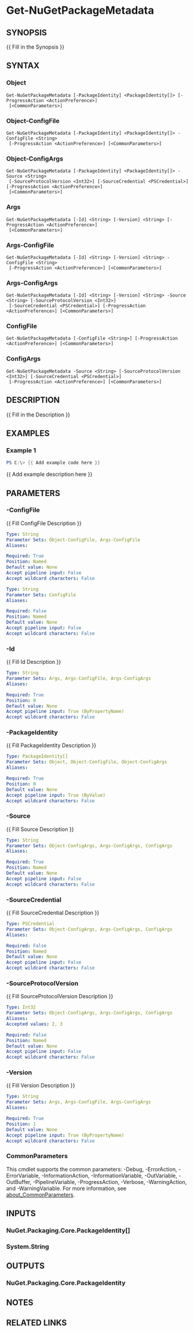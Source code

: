 ﻿---
external help file: NuGet.PowerShell.dll-Help.xml
Module Name: NuGet.PowerShell
online version:
schema: 2.0.0
---

# Get-NuGetPackageMetadata

## SYNOPSIS
{{ Fill in the Synopsis }}

## SYNTAX

### Object
```
Get-NuGetPackageMetadata [-PackageIdentity] <PackageIdentity[]> [-ProgressAction <ActionPreference>]
 [<CommonParameters>]
```

### Object-ConfigFile
```
Get-NuGetPackageMetadata [-PackageIdentity] <PackageIdentity[]> -ConfigFile <String>
 [-ProgressAction <ActionPreference>] [<CommonParameters>]
```

### Object-ConfigArgs
```
Get-NuGetPackageMetadata [-PackageIdentity] <PackageIdentity[]> -Source <String>
 [-SourceProtocolVersion <Int32>] [-SourceCredential <PSCredential>] [-ProgressAction <ActionPreference>]
 [<CommonParameters>]
```

### Args
```
Get-NuGetPackageMetadata [-Id] <String> [-Version] <String> [-ProgressAction <ActionPreference>]
 [<CommonParameters>]
```

### Args-ConfigFile
```
Get-NuGetPackageMetadata [-Id] <String> [-Version] <String> -ConfigFile <String>
 [-ProgressAction <ActionPreference>] [<CommonParameters>]
```

### Args-ConfigArgs
```
Get-NuGetPackageMetadata [-Id] <String> [-Version] <String> -Source <String> [-SourceProtocolVersion <Int32>]
 [-SourceCredential <PSCredential>] [-ProgressAction <ActionPreference>] [<CommonParameters>]
```

### ConfigFile
```
Get-NuGetPackageMetadata [-ConfigFile <String>] [-ProgressAction <ActionPreference>] [<CommonParameters>]
```

### ConfigArgs
```
Get-NuGetPackageMetadata -Source <String> [-SourceProtocolVersion <Int32>] [-SourceCredential <PSCredential>]
 [-ProgressAction <ActionPreference>] [<CommonParameters>]
```

## DESCRIPTION
{{ Fill in the Description }}

## EXAMPLES

### Example 1
```powershell
PS C:\> {{ Add example code here }}
```

{{ Add example description here }}

## PARAMETERS

### -ConfigFile
{{ Fill ConfigFile Description }}

```yaml
Type: String
Parameter Sets: Object-ConfigFile, Args-ConfigFile
Aliases:

Required: True
Position: Named
Default value: None
Accept pipeline input: False
Accept wildcard characters: False
```

```yaml
Type: String
Parameter Sets: ConfigFile
Aliases:

Required: False
Position: Named
Default value: None
Accept pipeline input: False
Accept wildcard characters: False
```

### -Id
{{ Fill Id Description }}

```yaml
Type: String
Parameter Sets: Args, Args-ConfigFile, Args-ConfigArgs
Aliases:

Required: True
Position: 0
Default value: None
Accept pipeline input: True (ByPropertyName)
Accept wildcard characters: False
```

### -PackageIdentity
{{ Fill PackageIdentity Description }}

```yaml
Type: PackageIdentity[]
Parameter Sets: Object, Object-ConfigFile, Object-ConfigArgs
Aliases:

Required: True
Position: 0
Default value: None
Accept pipeline input: True (ByValue)
Accept wildcard characters: False
```

### -Source
{{ Fill Source Description }}

```yaml
Type: String
Parameter Sets: Object-ConfigArgs, Args-ConfigArgs, ConfigArgs
Aliases:

Required: True
Position: Named
Default value: None
Accept pipeline input: False
Accept wildcard characters: False
```

### -SourceCredential
{{ Fill SourceCredential Description }}

```yaml
Type: PSCredential
Parameter Sets: Object-ConfigArgs, Args-ConfigArgs, ConfigArgs
Aliases:

Required: False
Position: Named
Default value: None
Accept pipeline input: False
Accept wildcard characters: False
```

### -SourceProtocolVersion
{{ Fill SourceProtocolVersion Description }}

```yaml
Type: Int32
Parameter Sets: Object-ConfigArgs, Args-ConfigArgs, ConfigArgs
Aliases:
Accepted values: 2, 3

Required: False
Position: Named
Default value: None
Accept pipeline input: False
Accept wildcard characters: False
```

### -Version
{{ Fill Version Description }}

```yaml
Type: String
Parameter Sets: Args, Args-ConfigFile, Args-ConfigArgs
Aliases:

Required: True
Position: 1
Default value: None
Accept pipeline input: True (ByPropertyName)
Accept wildcard characters: False
```

### CommonParameters
This cmdlet supports the common parameters: -Debug, -ErrorAction, -ErrorVariable, -InformationAction, -InformationVariable, -OutVariable, -OutBuffer, -PipelineVariable, -ProgressAction, -Verbose, -WarningAction, and -WarningVariable. For more information, see [about_CommonParameters](http://go.microsoft.com/fwlink/?LinkID=113216).

## INPUTS

### NuGet.Packaging.Core.PackageIdentity[]
### System.String
## OUTPUTS

### NuGet.Packaging.Core.PackageIdentity
## NOTES

## RELATED LINKS
